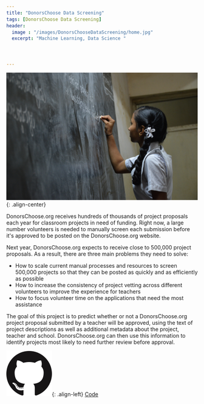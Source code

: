 ```yaml
---
title: "DonorsChoose Data Screening"
tags: [DonorsChoose Data Screening]
header:
  image : "/images/DonorsChooseDataScreening/home.jpg"
  excerpt: "Machine Learning, Data Science "



---
```


![image-left](/images/DonorsChooseDataScreening/home.jpg){: .align-center}

  DonorsChoose.org receives hundreds of thousands of project proposals each year
  for classroom projects in need of funding. Right now, a large number
  volunteers is needed to manually screen each submission before it's approved
  to be posted on the DonorsChoose.org website.

  Next year, DonorsChoose.org expects to receive close to 500,000 project
  proposals. As a result, there are three main problems they need to solve:
  * How to scale current manual processes and resources to screen 500,000
  projects so that they can be posted as quickly and as   efficiently as possible
  * How to increase the consistency of project vetting across different
  volunteers to improve the experience for teachers
  * How to focus volunteer time on the applications that need the most assistance

  The goal of this project is to predict whether or not a DonorsChoose.org
  project proposal submitted by a teacher will be approved, using the text of
  project descriptions as well as additional metadata about the project, teacher
  and school. DonorsChoose.org can then use this information to identify projects
  most likely to need further review before approval.

  ![image-left](/images/github.jpg){: .align-left}
   [Code](https://github.com/Satyam0062/DonorsChoose-Data-Screening)
